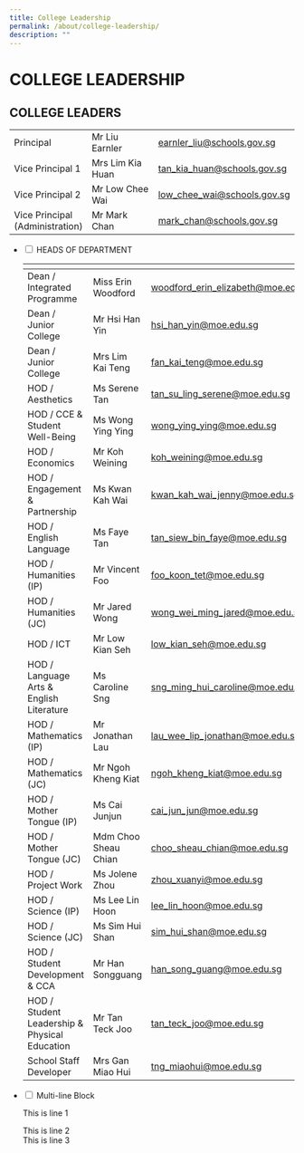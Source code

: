 ```yaml
---
title: College Leadership
permalink: /about/college-leadership/
description: ""
---
```

# COLLEGE LEADERSHIP

## COLLEGE LEADERS

|                 |                  |                             |
|--------------|------------------|-----------|
| Principal                          | Mr Liu Earnler   | [earnler\_liu@schools.gov.sg](mailto:earnler_liu@schools.gov.sg)  |
| Vice Principal 1                   | Mrs Lim Kia Huan | [tan\_kia\_huan@schools.gov.sg](mailto:tan_kia_huan@schools.gov.sg) |
| Vice Principal 2                   | Mr Low Chee Wai  | [low\_chee\_wai@schools.gov.sg](mailto:low_chee_wai@schools.gov.sg) |
| Vice Principal<br>(Administration) | Mr Mark Chan     | [mark\_chan@schools.gov.sg](mailto:mark_chan@schools.gov.sg)    |


<ul class="jekyllcodex_accordion">
  <li>
    <input type="checkbox" id="accordion1">
    <label for="accordion1">HEADS OF DEPARTMENT</label>
    <div>
      <table>
<thead>
  <tr>
    <th></th>
    <th></th>
    <th></th>
  </tr>
</thead>
<tbody>
  <tr>
    <td>Dean / Integrated Programme<br></td>
    <td>Miss Erin Woodford<br></td>
    <td><a href="mailto:woodford_erin_elizabeth@moe.edu.sg">woodford_erin_elizabeth@moe.edu.sg</a><br></td>
  </tr>
  <tr>
    <td>Dean / Junior College<br></td>
    <td>Mr Hsi Han Yin<br></td>
    <td><a href="mailto:hsi_han_yin@moe.edu.sg">hsi_han_yin@moe.edu.sg</a><br></td>
  </tr>
  <tr>
    <td>Dean / Junior College<br></td>
    <td>Mrs Lim Kai Teng<br></td>
    <td><a href="mailto:fan_kai_teng@moe.edu.sg">fan_kai_teng@moe.edu.sg</a><br></td>
  </tr>
  <tr>
    <td>HOD / Aesthetics<br></td>
    <td>Ms Serene Tan<br></td>
    <td><a href="mailto:tan_su_ling_serene@moe.edu.sg">tan_su_ling_serene@moe.edu.sg</a><br></td>
  </tr>
  <tr>
    <td>HOD / CCE &amp; Student Well-Being<br></td>
    <td>Ms Wong Ying Ying<br></td>
    <td><a href="mailto:wong_ying_ying@moe.edu.sg">wong_ying_ying@moe.edu.sg</a><br></td>
  </tr>
  <tr>
    <td>HOD / Economics<br></td>
    <td>Mr Koh Weining<br></td>
    <td><a href="mailto:koh_weining@moe.edu.sg">koh_weining@moe.edu.sg</a><br></td>
  </tr>
  <tr>
    <td>HOD / Engagement &amp; Partnership<br></td>
    <td>Ms Kwan Kah Wai<br></td>
    <td><a href="mailto:kwan_kah_wai_jenny@moe.edu.sg">kwan_kah_wai_jenny@moe.edu.sg</a><br></td>
  </tr>
  <tr>
    <td>HOD / English Language<br></td>
    <td>Ms Faye Tan<br></td>
    <td><a href="mailto:tan_siew_bin_faye@moe.edu.sg">tan_siew_bin_faye@moe.edu.sg</a><br></td>
  </tr>
  <tr>
    <td>HOD / Humanities (IP)<br></td>
    <td>Mr Vincent Foo<br></td>
    <td><a href="mailto:foo_koon_tet@moe.edu.sg">foo_koon_tet@moe.edu.sg</a><br></td>
  </tr>
  <tr>
    <td>HOD / Humanities (JC)<br></td>
    <td>Mr Jared Wong<br></td>
    <td><a href="mailto:wong_wei_ming_jared@moe.edu.sg">wong_wei_ming_jared@moe.edu.sg</a><br></td>
  </tr>
  <tr>
    <td>HOD / ICT<br></td>
    <td>Mr Low Kian Seh<br></td>
    <td><a href="mailto:low_kian_seh@moe.edu.sg">low_kian_seh@moe.edu.sg</a><br></td>
  </tr>
  <tr>
    <td>HOD / Language Arts &amp; English Literature<br></td>
    <td>Ms Caroline Sng<br></td>
    <td><a href="mailto:sng_ming_hui_caroline@moe.edu.sg">sng_ming_hui_caroline@moe.edu.sg</a><br></td>
  </tr>
  <tr>
    <td>HOD / Mathematics (IP)<br></td>
    <td>Mr Jonathan Lau<br></td>
    <td><a href="mailto:lau_wee_lip_jonathan@moe.edu.sg">lau_wee_lip_jonathan@moe.edu.sg</a><br></td>
  </tr>
  <tr>
    <td>HOD / Mathematics (JC)<br></td>
    <td>Mr Ngoh Kheng Kiat<br></td>
    <td><a href="mailto:ngoh_kheng_kiat@moe.edu.sg">ngoh_kheng_kiat@moe.edu.sg</a><br></td>
  </tr>
  <tr>
    <td>HOD / Mother Tongue (IP)<br></td>
    <td>Ms Cai Junjun<br></td>
    <td><a href="mailto:cai_jun_jun@moe.edu.sg">cai_jun_jun@moe.edu.sg</a><br></td>
  </tr>
  <tr>
    <td>HOD / Mother Tongue (JC)<br></td>
    <td>Mdm Choo Sheau Chian<br></td>
    <td><a href="mailto:choo_sheau_chian@moe.edu.sg">choo_sheau_chian@moe.edu.sg</a><br></td>
  </tr>
  <tr>
    <td>HOD / Project Work<br></td>
    <td>Ms Jolene Zhou<br></td>
    <td><a href="mailto:zhou_xuanyi@moe.edu.sg">zhou_xuanyi@moe.edu.sg</a><br></td>
  </tr>
  <tr>
    <td>HOD / Science (IP)<br></td>
    <td>Ms Lee Lin Hoon<br></td>
    <td><a href="mailto:lee_lin_hoon@moe.edu.sg">lee_lin_hoon@moe.edu.sg</a><br></td>
  </tr>
  <tr>
    <td>HOD / Science (JC)<br></td>
    <td>Ms Sim Hui Shan<br></td>
    <td><a href="mailto:sim_hui_shan@moe.edu.sg">sim_hui_shan@moe.edu.sg</a><br></td>
  </tr>
  <tr>
    <td>HOD / Student Development &amp; CCA</td>
    <td>Mr Han Songguang</td>
    <td><a href="mailto:han_song_guang@moe.edu.sg">han_song_guang@moe.edu.sg</a></td>
  </tr>
  <tr>
    <td>HOD / Student Leadership &amp; Physical Education<br></td>
    <td>Mr Tan Teck Joo<br></td>
    <td><a href="mailto:tan_teck_joo@moe.edu.sg">tan_teck_joo@moe.edu.sg</a><br></td>
  </tr>
  <tr>
    <td>School Staff Developer<br></td>
    <td>Mrs Gan Miao Hui<br></td>
    <td><a href="mailto:tng_miaohui@moe.edu.sg">tng_miaohui@moe.edu.sg</a><br></td>
  </tr>
</tbody>
</table>
    </div>
	</li>  
  <li>
    <input type="checkbox" id="accordion2">
    <label for="accordion2">Multi-line Block</label>
    <div>
      <p>This is line 1</p>
      <p>This is line 2<br>
        This is line 3</p>
    </div>
  </li>
</ul>